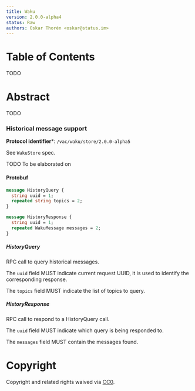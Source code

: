 ```yaml
---
title: Waku
version: 2.0.0-alpha4
status: Raw
authors: Oskar Thorén <oskar@status.im>
---
```


# Table of Contents

TODO

# Abstract

TODO

### Historical message support

**Protocol identifier***: `/vac/waku/store/2.0.0-alpha5`

See `WakuStore` spec.

TODO To be elaborated on

#### Protobuf

```protobuf
message HistoryQuery {
  string uuid = 1;
  repeated string topics = 2;
}

message HistoryResponse {
  string uuid = 1;
  repeated WakuMessage messages = 2;
}
```

##### HistoryQuery

RPC call to query historical messages.

The `uuid` field MUST indicate current request UUID, it is used to identify the corresponding response.

The `topics` field MUST indicate the list of topics to query.

##### HistoryResponse

RPC call to respond to a HistoryQuery call.

The `uuid` field MUST indicate which query is being responded to.

The `messages` field MUST contain the messages found.

# Copyright

Copyright and related rights waived via
[CC0](https://creativecommons.org/publicdomain/zero/1.0/).
